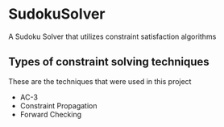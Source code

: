 # SudokuSolver

A Sudoku Solver that utilizes constraint satisfaction algorithms

## Types of constraint solving techniques
These are the techniques that were used in this project
* AC-3
* Constraint Propagation
* Forward Checking
